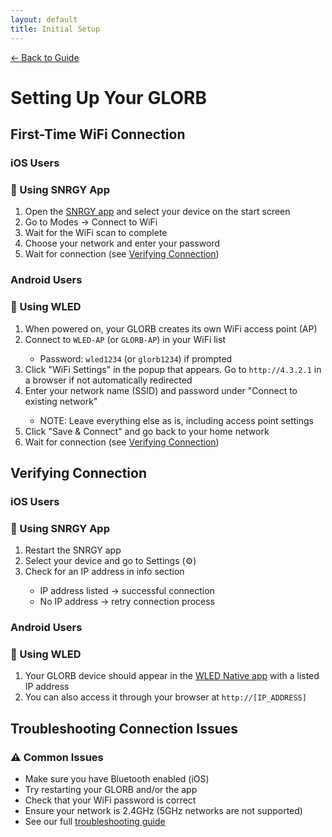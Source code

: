 ```yaml
---
layout: default
title: Initial Setup
---
```


<div class="back-nav">
  <a href="{{ site.baseurl }}/">← Back to Guide</a>
</div>

# Setting Up Your GLORB

## First-Time WiFi Connection

### iOS Users
<div class="platform-card">
    <h3>📱 Using SNRGY App</h3>
    <ol>
        <li>Open the <a href="https://apps.apple.com/us/app/snrgy/id6587549578">SNRGY app</a> and select your device on the start screen</li>
        <li>Go to Modes → Connect to WiFi</li>
        <li>Wait for the WiFi scan to complete</li>
        <li>Choose your network and enter your password</li>
        <li>Wait for connection (see <a href="#verifying-connection">Verifying Connection</a>)</li>
    </ol>
</div>

### Android Users
<div class="platform-card">
    <h3>🤖 Using WLED</h3>
    <ol>
        <li>When powered on, your GLORB creates its own WiFi access point (AP)</li>
        <li>Connect to <code>WLED-AP</code> (or <code>GLORB-AP</code>) in your WiFi list</li>
        <ul>
            <li>Password: <code>wled1234</code> (or <code>glorb1234</code>) if prompted</li>
        </ul>
        <li>Click "WiFi Settings" in the popup that appears. Go to <code>http://4.3.2.1</code> in a browser if not automatically redirected</li>
        <li>Enter your network name (SSID) and password under "Connect to existing network"</li>
        <ul>
            <li>NOTE: Leave everything else as is, including access point settings</li>
        </ul>
        <li>Click "Save & Connect" and go back to your home network</li>
        <li>Wait for connection (see <a href="#verifying-connection">Verifying Connection</a>)</li>
    </ol>
</div>

## Verifying Connection

### iOS Users
<div class="platform-card">
    <h3>📱 Using SNRGY App</h3>
    <ol>
        <li>Restart the SNRGY app</li>
        <li>Select your device and go to Settings (⚙️)</li>
        <li>Check for an IP address in info section</li>
        <ul>
            <li>IP address listed → successful connection</li>
            <li>No IP address → retry connection process</li>
        </ul>
    </ol>
</div>

### Android Users
<div class="platform-card">
    <h3>🤖 Using WLED</h3>
    <ol>
        <li>Your GLORB device should appear in the <a href="https://play.google.com/store/apps/details?id=ca.cgagnier.wlednativeandroid&hl=en">WLED Native app</a> with a listed IP address</li>
        <li>You can also access it through your browser at <code>http://[IP_ADDRESS]</code></li>
    </ol>
</div>

## Troubleshooting Connection Issues

<div class="platform-card">
    <h3>⚠️ Common Issues</h3>
    <ul>
        <li>Make sure you have Bluetooth enabled (iOS)</li>
        <li>Try restarting your GLORB and/or the app</li>
        <li>Check that your WiFi password is correct</li>
        <li>Ensure your network is 2.4GHz (5GHz networks are not supported)</li>
        <li>See our full <a href="{{ site.baseurl }}/troubleshooting#wifi-connection-issues">troubleshooting guide</a></li>
    </ul>
</div> 